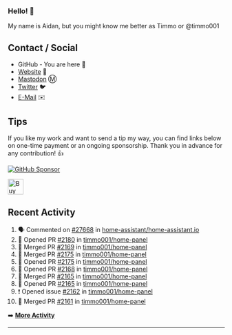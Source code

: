 ### Hello! 👋

My name is Aidan, but you might know me better as Timmo or @timmo001

## Contact / Social

- GitHub - You are here 👋
- [Website](https://timmo.dev) 📙
- <a href="https://fosstodon.org/@timmo" rel="me" target="_blank">Mastodon</a> Ⓜ️
- [Twitter](https://twitter.com/timmo001) 🐦
- [E-Mail](mailto:contact@timmo.xyz) ✉️

## Tips

If you like my work and want to send a tip my way, you can find links below on one-time payment or an ongoing sponsorship. Thank you in advance for any contribution! 👍

[![GitHub Sponsor][sponsor-badge]][sponsor]

<a href="https://ko-fi.com/M4M6YNVS" target="_blank"><img height="36" style="border:0px;height:36px;" src="https://cdn.ko-fi.com/cdn/kofi1.png?v=2" border="0" alt="Buy Me a Drink at ko-fi.com" /></a>

## Recent Activity

<!--START_SECTION:activity-->
1. 🗣 Commented on [#27668](https://github.com/home-assistant/home-assistant.io/issues/27668) in [home-assistant/home-assistant.io](https://github.com/home-assistant/home-assistant.io)
2. 💪 Opened PR [#2180](https://github.com/timmo001/home-panel/pull/2180) in [timmo001/home-panel](https://github.com/timmo001/home-panel)
3. 🎉 Merged PR [#2169](https://github.com/timmo001/home-panel/pull/2169) in [timmo001/home-panel](https://github.com/timmo001/home-panel)
4. 🎉 Merged PR [#2175](https://github.com/timmo001/home-panel/pull/2175) in [timmo001/home-panel](https://github.com/timmo001/home-panel)
5. 💪 Opened PR [#2175](https://github.com/timmo001/home-panel/pull/2175) in [timmo001/home-panel](https://github.com/timmo001/home-panel)
6. 💪 Opened PR [#2168](https://github.com/timmo001/home-panel/pull/2168) in [timmo001/home-panel](https://github.com/timmo001/home-panel)
7. 🎉 Merged PR [#2165](https://github.com/timmo001/home-panel/pull/2165) in [timmo001/home-panel](https://github.com/timmo001/home-panel)
8. 💪 Opened PR [#2165](https://github.com/timmo001/home-panel/pull/2165) in [timmo001/home-panel](https://github.com/timmo001/home-panel)
9. ❗️ Opened issue [#2162](https://github.com/timmo001/home-panel/issues/2162) in [timmo001/home-panel](https://github.com/timmo001/home-panel)
10. 🎉 Merged PR [#2161](https://github.com/timmo001/home-panel/pull/2161) in [timmo001/home-panel](https://github.com/timmo001/home-panel)
<!--END_SECTION:activity-->

➡️  **[More Activity](/RECENT-ACTIVITY.md)**

---

[sponsor-badge]: https://raw.githubusercontent.com/timmo001/home-panel/v2.11.6/documentation/resources/sponsor.png
[sponsor]: https://github.com/sponsors/timmo001?o=esc

